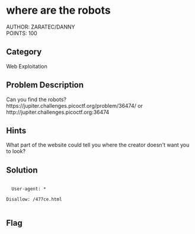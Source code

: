 <h1>where are the robots</h1>
AUTHOR: ZARATEC/DANNY<br>
POINTS: 100

<h2>Category</h2>
Web Exploitation

<h2>Problem Description</h2>
Can you find the robots?<br>
https://jupiter.challenges.picoctf.org/problem/36474/ or http://jupiter.challenges.picoctf.org:36474

<h2>Hints</h2>
What part of the website could tell you where the creator doesn't want you to look?

<h2>Solution</h2>

<code>
  User-agent: * </code>
<code>
  <br>Disallow: /477ce.html<br>
</code>

<h2>Flag</h2>
